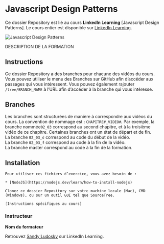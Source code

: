 
# Javascript Design Patterns

Ce dossier Repository est lié au cours **LinkedIn Learning** [Javascript Design Patterns]. Le cours entier est disponible sur [LinkedIn Learning][lil-course-url].

![Javascript Design Patterns][lil-thumbnail-url] 

DESCRIPTION DE LA FORMATION

## Instructions

Ce dossier Repository a des branches pour chacune des vidéos du cours. Vous pouvez utiliser le menu des Branches sur GitHub afin d’accéder aux passages qui vous intéressent. Vous pouvez également rajouter `/tree/BRANCH_NAME` à l’URL afin d’accéder à la branche qui vous intéresse. 

## Branches

Les branches sont structurées de manière à correspondre aux vidéos du cours. La convention de nommage est : `CHAPITRE#_VIDEO#`. Par exemple, la branche nommée`02_03` correspond au second chapitre, et à la troisième vidéo de ce chapitre. Certaines branches ont un état de départ et de fin.  
La branche `02_03_d` correspond au code du début de la vidéo.  
La branche `02_03_f` correspond au code à la fin de la vidéo.  
La branche master correspond au code à la fin de la formation. 

## Installation

    Pour utiliser ces fichiers d’exercice, vous avez besoin de : 
    
    * [NodeJS](https://nodejs.dev/learn/how-to-install-nodejs) 
    
    Clonez ce dossier Repository sur votre machine locale (Mac), CMD (Windows), ou sur un outil GUI tel que SourceTree. 
    
    [Instructions spécifiques au cours] 



### Instructeur

**Nom du formateur** 

Retrouvez [Sandy Ludosky](https://www.linkedin.com/learning/instructors/sandy-ludosky) sur LinkedIn Learning.

[0]: # (Replace these placeholder URLs with actual course URLs)
[lil-course-url]: https://www.linkedin.com/learning/building-a-graphql-project-with-react-js
[lil-thumbnail-url]: https://cdn.lynda.com/course/2875095/2875095-1615224395432-16x9.jpg

[1]: # (End of FR-Instruction ###############################################################################################)
